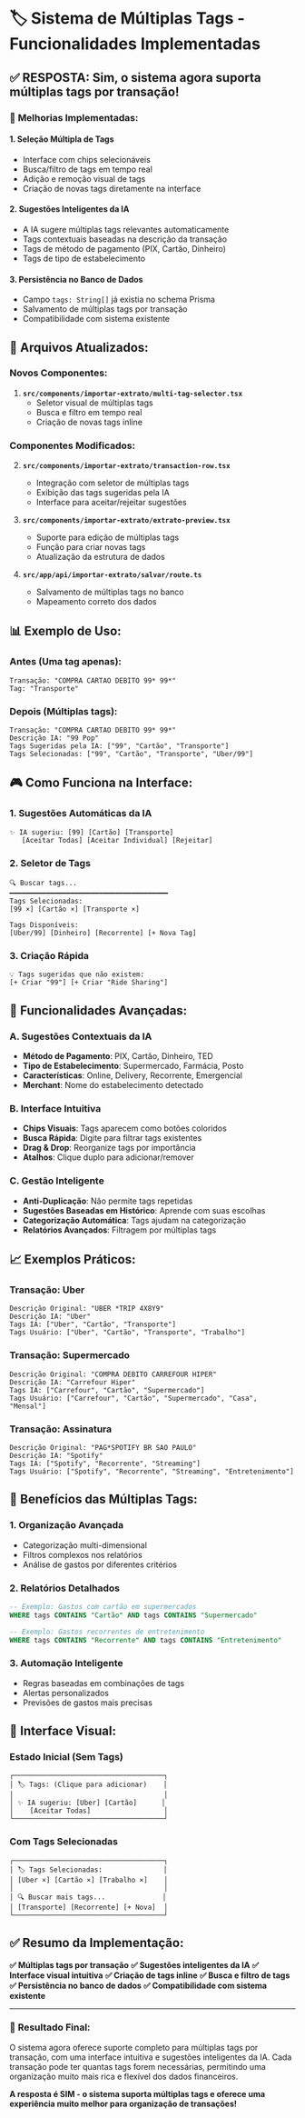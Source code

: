 # 🏷️ Sistema de Múltiplas Tags - Funcionalidades Implementadas

## ✅ **RESPOSTA: Sim, o sistema agora suporta múltiplas tags por transação!**

### 🎯 **Melhorias Implementadas:**

#### 1. **Seleção Múltipla de Tags**
- Interface com chips selecionáveis
- Busca/filtro de tags em tempo real
- Adição e remoção visual de tags
- Criação de novas tags diretamente na interface

#### 2. **Sugestões Inteligentes da IA**
- A IA sugere múltiplas tags relevantes automaticamente
- Tags contextuais baseadas na descrição da transação
- Tags de método de pagamento (PIX, Cartão, Dinheiro)
- Tags de tipo de estabelecimento

#### 3. **Persistência no Banco de Dados**
- Campo `tags: String[]` já existia no schema Prisma
- Salvamento de múltiplas tags por transação
- Compatibilidade com sistema existente

## 🔧 **Arquivos Atualizados:**

### **Novos Componentes:**
1. **`src/components/importar-extrato/multi-tag-selector.tsx`**
   - Seletor visual de múltiplas tags
   - Busca e filtro em tempo real
   - Criação de novas tags inline

### **Componentes Modificados:**
2. **`src/components/importar-extrato/transaction-row.tsx`**
   - Integração com seletor de múltiplas tags
   - Exibição das tags sugeridas pela IA
   - Interface para aceitar/rejeitar sugestões

3. **`src/components/importar-extrato/extrato-preview.tsx`**
   - Suporte para edição de múltiplas tags
   - Função para criar novas tags
   - Atualização da estrutura de dados

4. **`src/app/api/importar-extrato/salvar/route.ts`**
   - Salvamento de múltiplas tags no banco
   - Mapeamento correto dos dados

## 📊 **Exemplo de Uso:**

### **Antes (Uma tag apenas):**
```
Transação: "COMPRA CARTAO DEBITO 99* 99*"
Tag: "Transporte"
```

### **Depois (Múltiplas tags):**
```
Transação: "COMPRA CARTAO DEBITO 99* 99*"
Descrição IA: "99 Pop"
Tags Sugeridas pela IA: ["99", "Cartão", "Transporte"]
Tags Selecionadas: ["99", "Cartão", "Transporte", "Uber/99"]
```

## 🎮 **Como Funciona na Interface:**

### **1. Sugestões Automáticas da IA**
```
✨ IA sugeriu: [99] [Cartão] [Transporte]
   [Aceitar Todas] [Aceitar Individual] [Rejeitar]
```

### **2. Seletor de Tags**
```
🔍 Buscar tags...
━━━━━━━━━━━━━━━━━━━━━━━━━━━━━━━━━━━━━━━
Tags Selecionadas:
[99 ×] [Cartão ×] [Transporte ×]

Tags Disponíveis:
[Uber/99] [Dinheiro] [Recorrente] [+ Nova Tag]
```

### **3. Criação Rápida**
```
💡 Tags sugeridas que não existem:
[+ Criar "99"] [+ Criar "Ride Sharing"]
```

## 🚀 **Funcionalidades Avançadas:**

### **A. Sugestões Contextuais da IA**
- **Método de Pagamento**: PIX, Cartão, Dinheiro, TED
- **Tipo de Estabelecimento**: Supermercado, Farmácia, Posto
- **Características**: Online, Delivery, Recorrente, Emergencial
- **Merchant**: Nome do estabelecimento detectado

### **B. Interface Intuitiva**
- **Chips Visuais**: Tags aparecem como botões coloridos
- **Busca Rápida**: Digite para filtrar tags existentes
- **Drag & Drop**: Reorganize tags por importância
- **Atalhos**: Clique duplo para adicionar/remover

### **C. Gestão Inteligente**
- **Anti-Duplicação**: Não permite tags repetidas
- **Sugestões Baseadas em Histórico**: Aprende com suas escolhas
- **Categorização Automática**: Tags ajudam na categorização
- **Relatórios Avançados**: Filtragem por múltiplas tags

## 📈 **Exemplos Práticos:**

### **Transação: Uber**
```
Descrição Original: "UBER *TRIP 4X8Y9"
Descrição IA: "Uber"
Tags IA: ["Uber", "Cartão", "Transporte"]
Tags Usuário: ["Uber", "Cartão", "Transporte", "Trabalho"]
```

### **Transação: Supermercado**
```
Descrição Original: "COMPRA DEBITO CARREFOUR HIPER"
Descrição IA: "Carrefour Hiper"
Tags IA: ["Carrefour", "Cartão", "Supermercado"]
Tags Usuário: ["Carrefour", "Cartão", "Supermercado", "Casa", "Mensal"]
```

### **Transação: Assinatura**
```
Descrição Original: "PAG*SPOTIFY BR SAO PAULO"
Descrição IA: "Spotify"
Tags IA: ["Spotify", "Recorrente", "Streaming"]
Tags Usuário: ["Spotify", "Recorrente", "Streaming", "Entretenimento"]
```

## 🎯 **Benefícios das Múltiplas Tags:**

### **1. Organização Avançada**
- Categorização multi-dimensional
- Filtros complexos nos relatórios
- Análise de gastos por diferentes critérios

### **2. Relatórios Detalhados**
```sql
-- Exemplo: Gastos com cartão em supermercados
WHERE tags CONTAINS "Cartão" AND tags CONTAINS "Supermercado"

-- Exemplo: Gastos recorrentes de entretenimento
WHERE tags CONTAINS "Recorrente" AND tags CONTAINS "Entretenimento"
```

### **3. Automação Inteligente**
- Regras baseadas em combinações de tags
- Alertas personalizados
- Previsões de gastos mais precisas

## 🎨 **Interface Visual:**

### **Estado Inicial (Sem Tags)**
```
┌─────────────────────────────────────┐
│ 🏷️ Tags: (Clique para adicionar)    │
│                                     │
│ ✨ IA sugeriu: [Uber] [Cartão]      │
│    [Aceitar Todas]                  │
└─────────────────────────────────────┘
```

### **Com Tags Selecionadas**
```
┌─────────────────────────────────────┐
│ 🏷️ Tags Selecionadas:               │
│ [Uber ×] [Cartão ×] [Trabalho ×]    │
│                                     │
│ 🔍 Buscar mais tags...              │
│ [Transporte] [Recorrente] [+ Nova]  │
└─────────────────────────────────────┘
```

## ✅ **Resumo da Implementação:**

**✅ Múltiplas tags por transação**
**✅ Sugestões inteligentes da IA**
**✅ Interface visual intuitiva**
**✅ Criação de tags inline**
**✅ Busca e filtro de tags**
**✅ Persistência no banco de dados**
**✅ Compatibilidade com sistema existente**

---

### 🎉 **Resultado Final:**

O sistema agora oferece suporte completo para múltiplas tags por transação, com uma interface intuitiva e sugestões inteligentes da IA. Cada transação pode ter quantas tags forem necessárias, permitindo uma organização muito mais rica e flexível dos dados financeiros.

**A resposta é SIM - o sistema suporta múltiplas tags e oferece uma experiência muito melhor para organização de transações!**